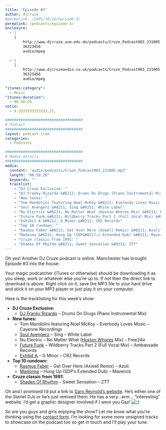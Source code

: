 ```yaml
---
title: 'Episode #3'
author: djcruze
#permalink: /2005/10/26/episode-3/
permalink: /podcasts/episode-3/
enclosure:
  - |
    |
        http://www.djcruze.acm-edv.de/podcasts/Cruze_Podcast003_231005.mp3
        36323456
        audio/mpeg
        
  - |
    |
        http://www.djcruzeaudio.co.uk/podcasts/Cruze_Podcast003_231005.mp3
        36323456
        audio/mpeg
        
"itunes:category":
  - Music
"itunes:duration":
  - 00:50:26
votio:
  - 9.3333333333333,21,

###################################
# Podcast
###################################
layout: podcast-item
categories:
  - Podcasts

###################################
# Media details
###################################
media:
  content: "audio/podcasts/Cruze_Podcast003_231005.mp3"
  length: "00:50:26"
  keywords: ""
  tracklist:
    - "DJ Cruze Exclusive: "
    - "DJ Franky Rizardo &#8211; Drums On Drugs (Piano Instrumental Mix)"
    - "New tunes: "
    - "Tom Mandolini featuring Noel McKoy &#8211; Everbody Loves Music &#8211; Cayenne Recordings"
    - "Soul Avengerz &#8211; Sing &#8211; White Label"
    - "Nu Electric &#8211; No Matter What (Hoxton Whores Mix) &#8211; Free2Air"
    - "Future Funk &#8211; Wildberry Tracks Part 2 (Full Vocal Mix) &#8211; Ambassade Records"
    - "Exhibit A &#8211; G Minor &#8211; CR2 Records"
    - "Top 10 rundown: "
    - "Rasmus Faber &#8211; Get Over Here (Axwell Remix) &#8211; Azuli"
    - "Madonna &#8211; Hung Up (SDP&#8217;s Extended Dub) &#8211; Maverick"
    - "Cruze classic from 1991: "
    - "Shades Of Rhythm &#8211; Sweet Sensation &#8211; ZTT"
---
```

Oh yes! Another DJ Cruze podcast is online. Manchester has brought Episode #3 into the house:

Your magic podcatcher (iTunes or otherwise) should be downloading it as you sleep, work or whatever else you&#8217;re up to. If not then the direct link to download is above. Right click on it, save the MP3 file to your hard drive and stick it on your MP3 player or just play it on your computer.

Here is the tracklisting for this week&#8217;s show:

  * **DJ Cruze Exclusive:** 
      * [DJ Franky Rizardo][3] &#8211; Drums On Drugs (Piano Instrumental Mix)
  * **New tunes:** 
      * Tom Mandolini featuring Noel McKoy &#8211; Everbody Loves Music &#8211; Cayenne Recordings
      * [Soul Avengerz][4] &#8211; Sing &#8211; White Label
      * Nu Electric &#8211; No Matter What ([Hoxton Whores][5] Mix) &#8211; Free2Air
      * [Future Funk][6] &#8211; Wildberry Tracks Part 2 (Full Vocal Mix) &#8211; Ambassade Records
      * [Exhibit A][7] &#8211; G Minor &#8211; CR2 Records
  * **Top 10 rundown:** 
      * [Rasmus Faber][8] &#8211; Get Over Here (Axwell Remix) &#8211; Azuli
      * [Madonna][9] &#8211; Hung Up (SDP&#8217;s Extended Dub) &#8211; Maverick
  * **Cruze classic from 1991:** 
      * [Shades Of Rhythm][10] &#8211; Sweet Sensation &#8211; ZTT

Oh and I promised I&#8217;d put a link to [Gary Reynold&#8217;s website][11]. He&#8217;s either one of the Starlet DJs or he&#8217;s just remixed them. He has a very&#8230;erm&#8230; &#8220;interesting&#8221; website. I&#8217;d get a graphic designer involved if I were you Gaz! <img src="http://www.djcruze.co.uk/cms/wp-includes/images/smilies/icon_wink.gif" alt=";)" class="wp-smiley" /> 

So are you guys and girls enjoying the show? Let me know what you&#8217;re thinking using the [contact form][12]. I&#8217;m looking for some more unsigned tracks to showcase on the podcast too so get in touch and I&#8217;ll play your tune.

 [1]: http://www.djcruzeaudio.co.uk/podcasts/Cruze_Podcast003_231005.mp3
 [2]: http://www.djcruze.co.uk/cms/podcasts/feed/rss2
 [3]: http://www.dj-franky.nl/
 [4]: http://www.soulavengerz.com/
 [5]: http://www.hoxtonwhores.com/
 [6]: http://www.future-funk.com/
 [7]: http://www.leecabrera.com/
 [8]: http://www.farplane.com/
 [9]: http://www.madonna.com/
 [10]: http://www.shadesofrhythm.co.uk/
 [11]: http://www.gazworld.com/
 [12]: http://www.djcruze.co.uk/cms/contact/